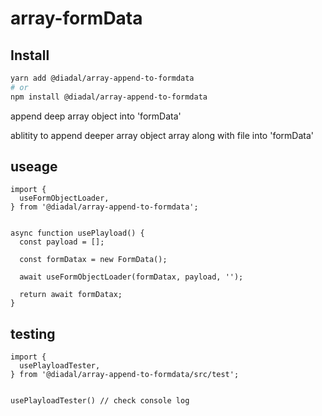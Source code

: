 # array-formData

## Install
```bash
yarn add @diadal/array-append-to-formdata
# or
npm install @diadal/array-append-to-formdata
```

append deep array object into 'formData'

ablitity to append deeper array object array along with file into 'formData'

## useage
```
import {
  useFormObjectLoader,
} from '@diadal/array-append-to-formdata';


async function usePlayload() {
  const payload = [];

  const formDatax = new FormData();

  await useFormObjectLoader(formDatax, payload, '');

  return await formDatax;
}

```

## testing
```
import {
  usePlayloadTester,
} from '@diadal/array-append-to-formdata/src/test';


usePlayloadTester() // check console log

```

